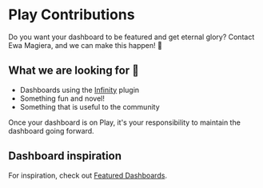 # Play Contributions

Do you want your dashboard to be featured and get eternal glory? Contact Ewa Magiera, and we can make this happen! 🌟

## What we are looking for 👀

- Dashboards using the [Infinity](https://grafana.com/docs/plugins/yesoreyeram-infinity-datasource/latest/) plugin
- Something fun and novel!
- Something that is useful to the community

Once your dashboard is on Play, it's your responsibility to maintain the dashboard going forward.

## Dashboard inspiration

For inspiration, check out [Featured Dashboards](https://play.grafana.org/d/maggk2z/featured-dashboards).